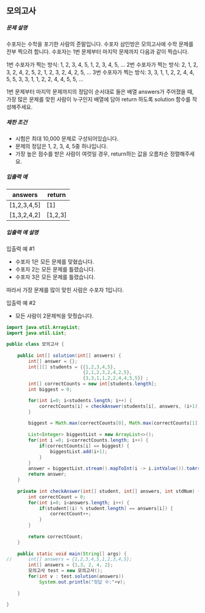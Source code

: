 ## 모의고사

##### 문제 설명

수포자는 수학을 포기한 사람의 준말입니다. 수포자 삼인방은 모의고사에 수학 문제를 전부 찍으려 합니다. 수포자는 1번 문제부터 마지막 문제까지 다음과 같이 찍습니다.

1번 수포자가 찍는 방식: 1, 2, 3, 4, 5, 1, 2, 3, 4, 5, ...
2번 수포자가 찍는 방식: 2, 1, 2, 3, 2, 4, 2, 5, 2, 1, 2, 3, 2, 4, 2, 5, ...
3번 수포자가 찍는 방식: 3, 3, 1, 1, 2, 2, 4, 4, 5, 5, 3, 3, 1, 1, 2, 2, 4, 4, 5, 5, ...

1번 문제부터 마지막 문제까지의 정답이 순서대로 들은 배열 answers가 주어졌을 때, 가장 많은 문제를 맞힌 사람이 누구인지 배열에 담아 return 하도록 solution 함수를 작성해주세요.

##### 제한 조건

- 시험은 최대 10,000 문제로 구성되어있습니다.
- 문제의 정답은 1, 2, 3, 4, 5중 하나입니다.
- 가장 높은 점수를 받은 사람이 여럿일 경우, return하는 값을 오름차순 정렬해주세요.

##### 입출력 예

| answers     | return  |
| ----------- | ------- |
| [1,2,3,4,5] | [1]     |
| [1,3,2,4,2] | [1,2,3] |

##### 입출력 예 설명

입출력 예 #1

- 수포자 1은 모든 문제를 맞혔습니다.
- 수포자 2는 모든 문제를 틀렸습니다.
- 수포자 3은 모든 문제를 틀렸습니다.

따라서 가장 문제를 많이 맞힌 사람은 수포자 1입니다.

입출력 예 #2

- 모든 사람이 2문제씩을 맞췄습니다.




```java
import java.util.ArrayList;
import java.util.List;

public class 모의고사 {
	
	public int[] solution(int[] answers) {
		int[] answer = {};
		int[][] students = {{1,2,3,4,5}, 
							{2,1,2,3,2,4,2,5}, 
							{3,3,1,1,2,2,4,4,5,5}} ;
		int[] correctCounts = new int[students.length];
		int biggest = 0;

		for(int i=0; i<students.length; i++) {
			correctCounts[i] = checkAnswer(students[i], answers, (i+1));
		}
		
		biggest = Math.max(correctCounts[0], Math.max(correctCounts[1], correctCounts[2]));
		
		List<Integer> biggestList = new ArrayList<>();
		for(int i =0; i<correctCounts.length; i++) {
			if(correctCounts[i] == biggest) {
				biggestList.add(i+1);
			}
		}
		answer = biggestList.stream().mapToInt(i -> i.intValue()).toArray();
		return answer;
	}
	
	private int checkAnswer(int[] student, int[] answers, int stdNum) {
		int correctCount = 0;
		for(int i=0; i<answers.length; i++) {
			if(student[(i) % student.length] == answers[i]) {
				correctCount++;
			}
		}
		
		return correctCount;
	}
	
	public static void main(String[] args) {
//		int[] answers = {1,2,3,4,5,1,2,3,4,5};
		int[] answers = {1,3, 2, 4, 2};
		모의고사 test = new 모의고사();
		for(int v : test.solution(answers))
			System.out.println("정답 수:"+v);
			
	}

}
```

